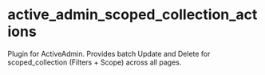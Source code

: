 # active_admin_scoped_collection_actions
Plugin for ActiveAdmin. Provides batch Update and Delete for scoped_collection (Filters + Scope) across all pages.
